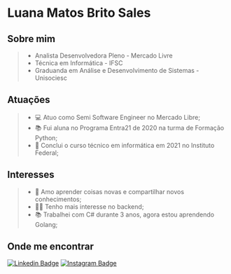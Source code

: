 # Luana Matos Brito Sales

## Sobre mim

> * Analista Desenvolvedora Pleno - Mercado Livre
> * Técnica em Informática - IFSC
> * Graduanda em Análise e Desenvolvimento de Sistemas - Unisociesc 

## Atuações

> - :computer: Atuo como Semi Software Engineer no Mercado Libre;
> - :books: Fui aluna no Programa Entra21 de 2020 na turma de Formação Python;
> - :school: Conclui o curso técnico em informática em 2021 no Instituto Federal;

## Interesses

> - 💖 Amo aprender coisas novas e compartilhar novos conhecimentos;
> - 👩‍💻 Tenho mais interesse no backend;
> - 📚 Trabalhei com C# durante 3 anos, agora estou aprendendo Golang;

## Onde me encontrar

[![Linkedin Badge](https://img.shields.io/badge/LinkedIn-0077B5?style=for-the-badge&logo=linkedin&logoColor=white)](https://www.linkedin.com/in/luana-matos-brito-sales-4253871b9/)
[![Instagram Badge](https://img.shields.io/badge/Instagram-E4405F?style=for-the-badge&logo=instagram&logoColor=white)](https://www.instagram.com/aka_luana/?hl=pt-br)
